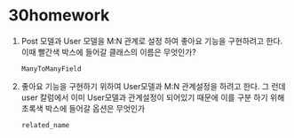 # 30homework

1. Post 모델과 User 모델을 M:N 관계로 설정 하여 좋아요 기능을 구현하려고 한다. 이때 빨간색 박스에 들어갈 클래스의 이름은 무엇인가?

   `ManyToManyField`

   

2. 좋아요 기능을 구현하기 위하여 User모델과 M:N 관계설정을 하려고 한다. 그 런데 user 칼럼에서 이미 User모델과 관계설정이 되어있기 때문에 이를 구분 하기 위해 초록색 박스에 들어갈 옵션은 무엇인가

   `related_name`

